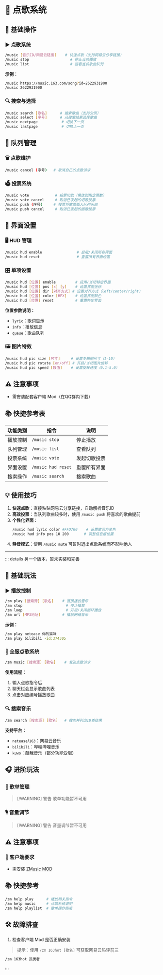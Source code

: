 # 🎵 点歌系统

## 📌 基础操作

### ▶️ 点歌系统
```bash
/music [音乐ID/网易云链接]    # 快速点歌（支持网易云分享链接）
/music stop                   # 停止当前播放
/music list                   # 查看当前歌曲队列
```

**示例：**
```bash
/music https://music.163.com/song?id=2622931900
/music 2622931900
```

### 🔍 搜索与选择
```bash
/music search [歌名]      # 搜索歌曲（支持分页）
/music select [序号]      # 从搜索结果选择歌曲
/music nextpage           # 切换下一页
/music lastpage           # 切换上一页
```

## 🧾 队列管理

### 🗑️ 点歌维护
```bash
/music cancel (序号)   # 取消自己的点歌请求
```

### 🗳️ 投票系统
```bash
/music vote            # 投票切歌（需达到指定票数）
/music vote cancel     # 取消已发起的切歌投票
/music push (序号)     # 投票将歌曲插入队列头部
/music push cancel     # 取消已发起的插歌投票
```

## 🎨 界面设置

### 🖥️ HUD 管理
```bash
/music hud enable                # 启用/关闭所有界面
/music hud reset                 # 重置所有界面设置
```

### 🎛️ 单项设置
```bash
/music hud [位置] enable         # 启用/关闭特定界面
/music hud [位置] pos [x] [y]    # 设置界面坐标
/music hud [位置] dir [对齐方式] # 设置对齐方式（left/center/right）
/music hud [位置] color [HEX]    # 设置界面颜色
/music hud [位置] reset          # 重置特定界面
```

**位置参数说明：**
- `lyric`：歌词显示
- `info`：播放信息
- `queue`：歌曲队列

### 🖼️ 图片特效
```bash
/music hud pic size [尺寸]     # 设置专辑图尺寸（1-10）
/music hud pic rotate [on/off] # 开启/关闭图片旋转
/music hud pic speed [数值]    # 设置旋转速度（0.1-5.0）
```

## ⚠️ 注意事项

- 需安装配套客户端 Mod（在QQ群内下载）

## 📚 快捷参考表

| 功能类别 | 指令 | 说明 |
|---------|------|------|
| 播放控制 | `/music stop` | 停止播放 |
| 队列管理 | `/music list` | 查看队列 |
| 投票系统 | `/music vote` | 发起切歌投票 |
| 界面设置 | `/music hud reset` | 重置所有界面 |
| 搜索操作 | `/music search` | 搜索歌曲 |

## 💡 使用技巧
1. **快速点歌**：直接粘贴网易云分享链接，自动解析音乐ID
2. **高效投票**：当队列歌曲较多时，使用 `/music push` 将喜欢的歌曲提前
3. **个性化界面**：
   ```bash
   /music hud lyric color #FFD700    # 设置歌词为金色
   /music hud info pos 10 200       # 调整信息框位置
   ```
4. **静音模式**：使用 `/music mute` 可暂时退出点歌系统而不影响他人
---

::: details 另一个版本，暂未实装和完善
## 📌 基础玩法

### ▶️ 播放控制
```bash
/zm play [搜索源] [歌名]    # 直接播放音乐
/zm stop                    # 停止播放
/zm loop                    # 开启/关闭循环播放
/zm url [MP3地址]          # 播放网络音乐
```

**示例：**
```bash
/zm play netease 你的猫咪
/zm play bilibili -id:374305
```

### 🎤 全服点歌系统
```bash
/zm music [搜索源] [歌名]    # 发送点歌请求
```

**使用流程：**
1. 输入点歌指令后
2. 聊天栏会显示歌曲列表
3. 点击对应编号播放歌曲

### 🔍 搜索音乐
```bash
/zm search [搜索源] [歌名]   # 搜索并列出10首结果
```

**支持平台：**
- `netease`/`163`：网易云音乐
- `bilibili`：哔哩哔哩音乐
- `kuwo`：酷我音乐（部分功能受限）

## 🎧 进阶玩法

### 📁 歌单管理
> [!WARNING] 警告
歌单功能暂不可用

### 🎙️ 音量调节
> [!WARNING] 警告
音量调节暂不可用

## ⚠️ 注意事项

### 🧩 客户端要求
- 需安装 [ZMusic MOD](https://github.com/zmusic-dev/zmusic-client/releases/tag/v3.3.0)
## 📚 快捷参考
```bash
/zm help play      # 播放相关指令
/zm help music     # 点歌系统说明
/zm help playlist  # 歌单操作指南
```

## 🛠️ 故障排查
1. 检查客户端 Mod 是否正确安装

> 提示：使用 `/zm 163hot [歌名]` 可获取网易云热评前三
```bash
/zm 163hot 孤勇者
```

:::